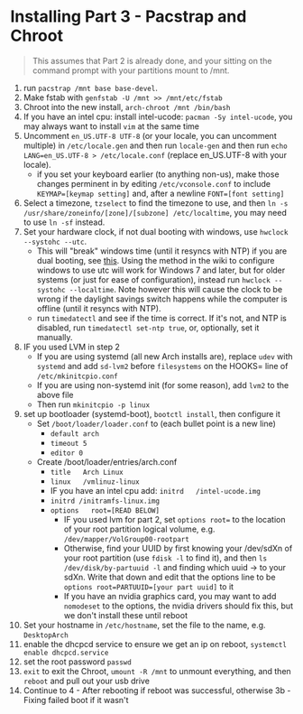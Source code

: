 # Installing Part 3 - Pacstrap and Chroot

> This assumes that Part 2 is already done, and your sitting on the command prompt with your partitions mount to /mnt.

1. run ```pacstrap /mnt base base-devel```.
1. Make fstab with ```genfstab -U /mnt >> /mnt/etc/fstab```
1. Chroot into the new install, ```arch-chroot /mnt /bin/bash```
1. If you have an intel cpu: install intel-ucode: ```pacman -Sy intel-ucode```, you may always want to install ```vim``` at the same time
1. Uncomment ```en_US.UTF-8 UTF-8``` (or your locale, you can uncomment multiple) in ```/etc/locale.gen``` and then run ```locale-gen``` and then run ```echo LANG=en_US.UTF-8 > /etc/locale.conf``` (replace en_US.UTF-8 with your locale).
    * if you set your keyboard earlier (to anything non-us), make those changes perminent in by editing ```/etc/vconsole.conf``` to include ```KEYMAP=[keymap setting]``` and, after a newline ```FONT=[font setting]```
1. Select a timezone, ```tzselect``` to find the timezone to use, and then ```ln -s /usr/share/zoneinfo/[zone]/[subzone] /etc/localtime```, you may need to use ```ln -sf``` instead.
1. Set your hardware clock, if not dual booting with windows, use ```hwclock --systohc --utc```.
    * This will "break" windows time (until it resyncs with NTP) if you are dual booting, see [this](https://wiki.archlinux.org/index.php/Time#UTC_in_Windows).  Using the method in the wiki to configure windows to use utc will work for Windows 7 and later, but for older systems (or just for ease of configuration), instead run `hwclock --systohc --localtime`.  Note however this will cause the clock to be wrong if the daylight savings switch happens while the computer is offline (until it resyncs with NTP).
    * run `timedatectl` and see if the time is correct.  If it's not, and NTP is disabled, run `timedatectl set-ntp true`, or, optionally, set it manually.
1. IF you used LVM in step 2
    * If you are using systemd (all new Arch installs are), replace ``udev`` with ```systemd``` and add ```sd-lvm2``` before ```filesystems``` on the HOOKS= line of ```/etc/mkinitcpio.conf```
    * If you are using non-systemd init (for some reason), add ```lvm2``` to the above file
    * Then run ```mkinitcpio -p linux```
1. set up bootloader (systemd-boot), ```bootctl install```, then configure it
    * Set ```/boot/loader/loader.conf``` to (each bullet point is a new line)
        * ```default arch```
        * ```timeout 5```
        * ```editor 0```
    * Create /boot/loader/entries/arch.conf
        * ```title   Arch Linux```
        * ```linux   /vmlinuz-linux```
        * IF you have an intel cpu add: ```initrd   /intel-ucode.img```
        * ```initrd /initramfs-linux.img```
        * ```options   root=[READ BELOW]```
            * IF you used lvm for part 2, set ```options root=``` to the location of your root partition logical volume, e.g. ```/dev/mapper/VolGroup00-rootpart```
            * Otherwise, find your UUID by first knowing your /dev/sdXn of your root partition (use ```fdisk -l``` to find it), and then ```ls /dev/disk/by-partuuid -l``` and finding which uuid -> to your sdXn.  Write that down and edit that the options line to be ```options root=PARTUUID=[your part uuid]``` to it
            * If you have an nvidia graphics card, you may want to add ``nomodeset`` to the options, the nvidia drivers should fix this, but we don't install these until reboot
1. Set your hostname in ```/etc/hostname```, set the file to the name, e.g. ```DesktopArch```
1. enable the dhcpcd service to ensure we get an ip on reboot, ```systemctl enable dhcpcd.service```
1. set the root password ```passwd```
1. ```exit``` to exit the Chroot, ```umount -R /mnt``` to unmount everything, and then ```reboot``` and pull out your usb drive
1. Continue to 4 - After rebooting if reboot was successful, otherwise 3b - Fixing failed boot if it wasn't
